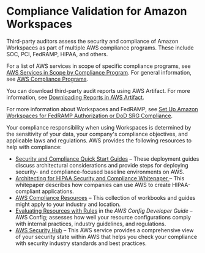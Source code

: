 # Compliance Validation for Amazon Workspaces<a name="compliance-validation"></a>

Third\-party auditors assess the security and compliance of Amazon Workspaces as part of multiple AWS compliance programs\. These include SOC, PCI, FedRAMP, HIPAA, and others\.

For a list of AWS services in scope of specific compliance programs, see [AWS Services in Scope by Compliance Program](http://aws.amazon.com/compliance/services-in-scope/)\. For general information, see [AWS Compliance Programs](http://aws.amazon.com/compliance/programs/)\.

You can download third\-party audit reports using AWS Artifact\. For more information, see [Downloading Reports in AWS Artifact](https://docs.aws.amazon.com/artifact/latest/ug/downloading-documents.html)\.

For more information about Workspaces and FedRAMP, see [Set Up Amazon Workspaces for FedRAMP Authorization or DoD SRG Compliance](fips-encryption.md)\.

Your compliance responsibility when using Workspaces is determined by the sensitivity of your data, your company's compliance objectives, and applicable laws and regulations\. AWS provides the following resources to help with compliance:
+ [Security and Compliance Quick Start Guides](http://aws.amazon.com/quickstart/?awsf.quickstart-homepage-filter=categories%23security-identity-compliance) – These deployment guides discuss architectural considerations and provide steps for deploying security\- and compliance\-focused baseline environments on AWS\.
+ [Architecting for HIPAA Security and Compliance Whitepaper ](https://d0.awsstatic.com/whitepapers/compliance/AWS_HIPAA_Compliance_Whitepaper.pdf) – This whitepaper describes how companies can use AWS to create HIPAA\-compliant applications\.
+ [AWS Compliance Resources](http://aws.amazon.com/compliance/resources/) – This collection of workbooks and guides might apply to your industry and location\.
+ [Evaluating Resources with Rules](https://docs.aws.amazon.com/config/latest/developerguide/evaluate-config.html) in the *AWS Config Developer Guide* – AWS Config; assesses how well your resource configurations comply with internal practices, industry guidelines, and regulations\.
+ [AWS Security Hub](https://docs.aws.amazon.com/securityhub/latest/userguide/what-is-securityhub.html) – This AWS service provides a comprehensive view of your security state within AWS that helps you check your compliance with security industry standards and best practices\.